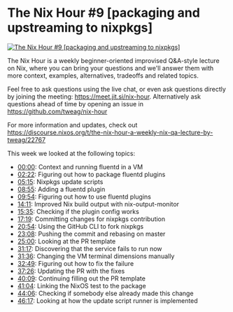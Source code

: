 # The Nix Hour #9 [packaging and upstreaming to nixpkgs]

[![The Nix Hour #9 [packaging and upstreaming to nixpkgs]](https://img.youtube.com/vi/VpUHb-GagBE/0.jpg)](https://www.youtube.com/watch?v=VpUHb-GagBE)

The Nix Hour is a weekly beginner-oriented improvised Q&A-style lecture on Nix, where you can bring your questions and we'll answer them with more context, examples, alternatives, tradeoffs and related topics.

Feel free to ask questions using the live chat, or even ask questions directly by joining the meeting: https://meet.jit.si/nix-hour. Alternatively ask questions ahead of time by opening an issue in https://github.com/tweag/nix-hour

For more information and updates, check out https://discourse.nixos.org/t/the-nix-hour-a-weekly-nix-qa-lecture-by-tweag/22767

This week we looked at the following topics:

* [00:00](https://www.youtube.com/watch?v=VpUHb-GagBE&t=0): Context and running fluentd in a VM
* [02:22](https://www.youtube.com/watch?v=VpUHb-GagBE&t=142): Figuring out how to package fluentd plugins
* [05:15](https://www.youtube.com/watch?v=VpUHb-GagBE&t=315): Nixpkgs update scripts
* [08:55](https://www.youtube.com/watch?v=VpUHb-GagBE&t=535): Adding a fluentd plugin
* [09:54](https://www.youtube.com/watch?v=VpUHb-GagBE&t=594): Figuring out how to use fluentd plugins
* [14:11](https://www.youtube.com/watch?v=VpUHb-GagBE&t=851): Improved Nix build output with nix-output-monitor
* [15:35](https://www.youtube.com/watch?v=VpUHb-GagBE&t=935): Checking if the plugin config works
* [17:19](https://www.youtube.com/watch?v=VpUHb-GagBE&t=1039): Committing changes for nixpkgs contribution
* [20:54](https://www.youtube.com/watch?v=VpUHb-GagBE&t=1254): Using the GitHub CLI to fork nixpkgs
* [23:08](https://www.youtube.com/watch?v=VpUHb-GagBE&t=1388): Pushing the commit and rebasing on master
* [25:00](https://www.youtube.com/watch?v=VpUHb-GagBE&t=1500): Looking at the PR template
* [31:17](https://www.youtube.com/watch?v=VpUHb-GagBE&t=1877): Discovering that the service fails to run now
* [31:36](https://www.youtube.com/watch?v=VpUHb-GagBE&t=1896): Changing the VM terminal dimensions manually
* [32:49](https://www.youtube.com/watch?v=VpUHb-GagBE&t=1969): Figuring out how to fix the failure
* [37:26](https://www.youtube.com/watch?v=VpUHb-GagBE&t=2246): Updating the PR with the fixes
* [40:09](https://www.youtube.com/watch?v=VpUHb-GagBE&t=2409): Continuing filling out the PR template
* [41:04](https://www.youtube.com/watch?v=VpUHb-GagBE&t=2464): Linking the NixOS test to the package
* [44:06](https://www.youtube.com/watch?v=VpUHb-GagBE&t=2646): Checking if somebody else already made this change
* [46:17](https://www.youtube.com/watch?v=VpUHb-GagBE&t=2777): Looking at how the update script runner is implemented
